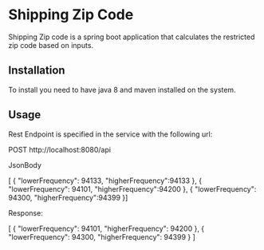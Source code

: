 # Shipping Zip Code

Shipping Zip code is a spring boot application that calculates the restricted zip code based on inputs.

## Installation

To install you need to have java 8 and maven installed on the system.


## Usage
Rest Endpoint is specified in the service with the following url:

POST   http://localhost:8080/api

JsonBody


[
	{
		"lowerFrequency": 94133,
		"higherFrequency":94133
	},
	{
		"lowerFrequency": 94101,
		"higherFrequency":94200
	},
	{
		"lowerFrequency": 94300,
		"higherFrequency":94399
	}]

Response:

[
    {
        "lowerFrequency": 94101,
        "higherFrequency": 94200
    },
    {
        "lowerFrequency": 94300,
        "higherFrequency": 94399
    }
]




